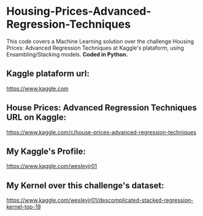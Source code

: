# Housing-Prices-Advanced-Regression-Techniques
This code covers a Machine Learning solution over the challenge Housing Prices: Advanced Regression Techniques at Kaggle's plataform, using Ensambling/Stacking models. **Coded in Python.**

## Kaggle plataform url:
https://www.kaggle.com

## House Prices: Advanced Regression Techniques URL on Kaggle:
https://www.kaggle.com/c/house-prices-advanced-regression-techniques

## My Kaggle's Profile:
https://www.kaggle.com/wesleyjr01

## My Kernel over this challenge's dataset:
https://www.kaggle.com/wesleyjr01/descomplicated-stacked-regression-kernel-top-19

